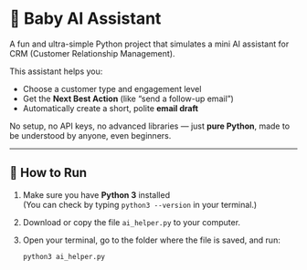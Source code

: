 # 🍼 Baby AI Assistant

A fun and ultra-simple Python project that simulates a mini AI assistant for CRM (Customer Relationship Management).

This assistant helps you:
- Choose a customer type and engagement level  
- Get the **Next Best Action** (like “send a follow-up email”)  
- Automatically create a short, polite **email draft**  

No setup, no API keys, no advanced libraries — just **pure Python**, made to be understood by anyone, even beginners.

---

## 🚀 How to Run

1. Make sure you have **Python 3** installed  
   (You can check by typing `python3 --version` in your terminal.)

2. Download or copy the file `ai_helper.py` to your computer.

3. Open your terminal, go to the folder where the file is saved, and run:
   ```bash
   python3 ai_helper.py
